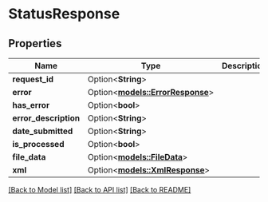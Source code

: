 # StatusResponse

## Properties

Name | Type | Description | Notes
------------ | ------------- | ------------- | -------------
**request_id** | Option<**String**> |  | [optional]
**error** | Option<[**models::ErrorResponse**](ErrorResponse.md)> |  | [optional]
**has_error** | Option<**bool**> |  | [optional]
**error_description** | Option<**String**> |  | [optional]
**date_submitted** | Option<**String**> |  | [optional]
**is_processed** | Option<**bool**> |  | [optional]
**file_data** | Option<[**models::FileData**](FileData.md)> |  | [optional]
**xml** | Option<[**models::XmlResponse**](XmlResponse.md)> |  | [optional]

[[Back to Model list]](../README.md#documentation-for-models) [[Back to API list]](../README.md#documentation-for-api-endpoints) [[Back to README]](../README.md)


